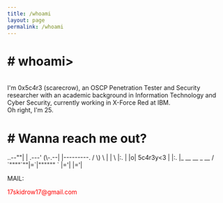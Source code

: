 ```yaml
---
title: /whoami
layout: page
permalink: /whoami
---
```

<h1><b># whoami></b></h1>
<br>
I'm 0x5c4r3 (scarecrow), an OSCP Penetration Tester and Security researcher with an academic background in Information Technology and Cyber Security, currently working in X-Force Red at IBM.<br/>Oh right, I'm 25.<br/>

<h1><b># Wanna reach me out?</b></h1>
<p>
       ..--""|
       | .---'
 (\-.--| |---------.
/ \) \ | |          \
|:.  | |o| 5c4r3y<3  |
|:.  |_ __  __ _  __ /
`""""`""|=`|""""""  `
        |='|
        |='|
</p>
<p>MAIL:</p> <div style="color:red;display:inline;">17skidrow17@gmail.com</div>
